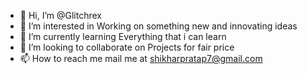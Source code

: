 - 👋 Hi, I’m @Glitchrex
- 👀 I’m interested in Working on something new and innovating ideas        
- 🌱 I’m currently learning Everything that i can learn
- 💞️ I’m looking to collaborate on Projects for fair price
- 📫 How to reach me mail me at shikharpratap7@gmail.com

<!---
Glitchrex/Glitchrex is a ✨ special ✨ repository because its `README.md` (this file) appears on your GitHub profile.
You can click the Preview link to take a look at your changes.
--->
